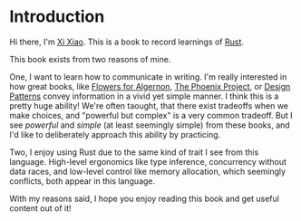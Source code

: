 # Introduction

Hi there, I'm [Xi Xiao](http://xixiao.info). This is a book to record learnings
of [Rust](https://www.rust-lang.org/).

This book exists from two reasons of mine.

One, I want to learn how to communicate in writing. I'm really interested in how
great books, like [Flowers for
Algernon](https://www.amazon.com/Flowers-Algernon-Daniel-Keyes/dp/015603008X),
[The Phoenix
Project](https://www.amazon.com/Phoenix-Project-DevOps-Helping-Business/dp/0988262592),
or [Design
Patterns](https://www.amazon.com/Design-Patterns-Elements-Reusable-Object-Oriented/dp/0201633612?s=books&sr=1-1)
convey information in a vivid yet simple manner. I think this is a pretty huge
ability! We're often taought, that there exist tradeoffs when we make choices,
and "powerful but complex" is a very common tradeoff. But I see *powerful* and
*simple* (at least seemingly simple) from these books, and I'd like to
deliberately approach this ability by practicing.

Two, I enjoy using Rust due to the same kind of trait I see from this language.
High-level ergonomics like type inference, concurrency without
data races, and low-level control like memory allocation, which seemingly
conflicts, both appear in this language.

With my reasons said, I hope you enjoy reading this book and get useful content
out of it!


